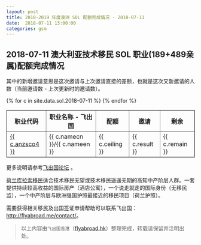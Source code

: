 ```yaml
---
layout: post
title: 2018-2019 年度澳洲 SOL 配额完成情况 - 2018-07-11
date:  2018-07-11 13:00:00
categories: gsm
---
```


## 2018-07-11 澳大利亚技术移民 SOL 职业(189+489亲属)配额完成情况

其中的新增邀请意思是这次邀请与上次邀请直接的差额，也就是这次又新邀请的人数（当前邀请数 - 上次更新时的邀请数）。

<table border = "1" cellpadding="1" cellspacing="0">
<tr>
<th>职业代码</th>
<th>职业名称 - 飞出国</th>
<th>配额</th>
<th>邀请</th>
<th>剩余</th>
</tr>
{% for c in site.data.sol.2018-07-11 %}
<tr>
<td> <a href="http://bbs.fcgvisa.com/t/topic/{{ c.bbsid }}" target="_blank">{{ c.anzsco4 }}</a> </td>
<td> {{ c.namecn }}/{{ c.nameen }} </td>
<td> {{ c.ceiling }} </td>
<td> {{ c.result }} </td>
<td> {{ c.remain }} </td>
</tr>
{% endfor %}
</table>

更多说明请参考<a href="http://bbs.fcgvisa.com/t/2018-2019-sol-occupation-ceilings-for-the-2017-18-programme-year/24331" target="blank">飞出国论坛</a> 。

[荷兰库拉索移民](http://www.flyabroad.hk/curacao)适合技术移民无望或技术移民遥遥无期的高知中产阶层人群。一套提供持续较高收益的国际房产（酒店公寓），一个说走就走的国际身份（无移民监），一个中产阶层与欧洲强国护照最接近的移民项目（荷兰护照）。

需要获得相关移民及出国签证申请帮助可以联系飞出国： <a href="http://flyabroad.me/contact" target="_blank">http://flyabroad.me/contact/</a>。

> 以上内容由`飞出国香港`（<a href="http://flyabroad.hk/" target="_blank">flyabroad.hk</a>）整理完成，转载请保留并注明出处。

